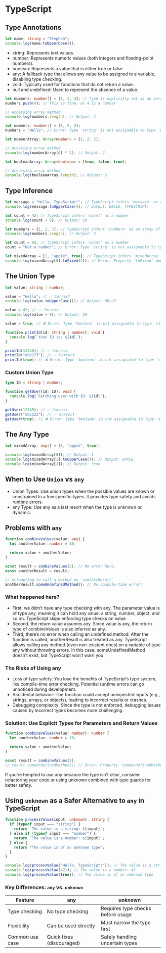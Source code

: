 # TypeScript

## Type Annotations

```ts
let name: string = "Stephen";
console.log(name.toUpperCase());
```

- string: Represents text values.
- number: Represents numeric values (both integers and floating-point numbers).
- boolean: Represents a value that is either true or false.
- any: A fallback type that allows any value to be assigned to a variable, disabling type checking.
- void: Typically used for functions that do not return a value.
- null and undefined: Used to represent the absence of a value.

```ts
let numbers: number[] = [1, 2, 3]; // Type is explicitly set as an array of numbers
numbers.push(4); // This is fine, as 4 is a number

// Accessing array method
console.log(numbers.length); // Output: 4
```

```ts
let numbers: number[] = [1, 2, 3];
numbers = "Hello"; // Error: Type 'string' is not assignable to type 'number[]'

let numberArray: Array<number> = [1, 2, 3];

// Accessing array method
console.log(numberArray[0] * 2); // Output: 2
```

```ts
let booleanArray: Array<boolean> = [true, false, true];

// Accessing array method
console.log(booleanArray.length); // Output: 3
```

## Type Inference

```ts
let message = "Hello, TypeScript!"; // TypeScript infers 'message' as a string
console.log(message.toUpperCase()); // Output: HELLO, TYPESCRIPT!

let count = 42; // TypeScript infers 'count' as a number
console.log(count + 8); // Output: 50

let numbers = [1, 2, 3]; // TypeScript infers 'numbers' as an array of numbers (number[])
console.log(numbers.length); // Output: 3
```

```ts
let count = 42; // TypeScript infers 'count' as a number
count = "Not a number"; // Error: Type 'string' is not assignable to type 'number'

let mixedArray = [1, "apple", true]; // TypeScript infers 'mixedArray' as (string | number | boolean)[]
console.log(mixedArray[0].toFixed(2)); // Error: Property 'toFixed' does not exist on type 'string | boolean'.
```

## The Union Type

```ts
let value: string | number;

value = "Hello"; // ✅ Correct
console.log(value.toUpperCase()); // Output: HELLO

value = 42; // ✅ Correct
console.log(value + 8); // Output: 50

value = true; // ❌ Error: Type 'boolean' is not assignable to type 'string | number'.
```

```ts
function printId(id: string | number): void {
  console.log(`Your ID is: ${id}`);
}

printId(12345); // ✅ Correct
printId("abc123"); // ✅ Correct
printId(true); // ❌ Error: Type 'boolean' is not assignable to type 'string | number'.
```

### Custom Union Type

```ts
type ID = string | number;

function getUser(id: ID): void {
  console.log(`Fetching user with ID: ${id}`);
}

getUser(12345); // ✅ Correct
getUser("abc123"); // ✅ Correct
getUser(true); // ❌ Error: Type 'boolean' is not assignable to type 'string | number'.
```

## The Any Type

```ts
let mixedArray: any[] = [1, "apple", true];

console.log(mixedArray[0]); // Output: 1
console.log(mixedArray[1].toUpperCase()); // Output: APPLE
console.log(mixedArray[2]); // Output: true
```

## When to Use `Union` vs `any`

- Union Types: Use union types when the possible values are known or constrained to a few specific types. It provides type safety and avoids runtime errors.
- any Type: Use any as a last resort when the type is unknown or dynamic.

## Problems with `any`

```ts
function combineValues(value: any) {
  let anotherValue: number = 10;

  return value + anotherValue;
}

const result = combineValues(5); // No error here.
const anotherResult = result;

// Attempting to call a method on `anotherResult`
anotherResult.someUndefinedMethod(); // No compile-time error!
```

### What happened here?

- First, we didn’t have any type checking with any. The parameter value is of type any, meaning it can hold any value: a string, number, object, and so on. TypeScript skips enforcing type checks on value.
- Second, the return value assumes any. Since value is any, the return type of combineValues is also inferred as any.
- Third, there’s no error when calling an undefined method. After the function is called, anotherResult is also treated as any. TypeScript allows calling any method (even non-existent ones) on a variable of type any without throwing errors. In this case, someUndefinedMethod doesn’t exist, but TypeScript won’t warn you.

### The Risks of Using any

- Loss of type safety: You lose the benefits of TypeScript’s type system, like compile-time error checking. Potential runtime errors can go unnoticed during development.
- Accidental behavior: The function could accept unexpected inputs (e.g., strings, arrays, or objects), leading to incorrect results or crashes.
- Debugging complexity: Since the type is not enforced, debugging issues caused by incorrect types becomes more challenging.

### Solution: Use Explicit Types for Parameters and Return Values

```ts
function combineValues(value: number): number {
  let anotherValue: number = 10;

  return value + anotherValue;
}

const result = combineValues(5);
// result.someUndefinedMethod(); // Error: Property 'someUndefinedMethod' does not exist on type 'number'.
```

If you’re tempted to use any because the type isn’t clear, consider refactoring your code or using unknown combined with type guards for better safety.

## Using `unknown` as a Safer Alternative to `any` in TypeScript

```ts
function processValue(input: unknown): string {
  if (typeof input === "string") {
    return `The value is a string: ${input}`;
  } else if (typeof input === "number") {
    return `The value is a number: ${input}`;
  } else {
    return "The value is of an unknown type";
  }
}

console.log(processValue("Hello, TypeScript!")); // The value is a string: Hello, TypeScript!
console.log(processValue(42)); // The value is a number: 42
console.log(processValue(true)); // The value is of an unknown type
```

### Key Differences: `any` vs. `unknown`

| Feature         | any                       | unknown                           |
| --------------- | ------------------------- | --------------------------------- |
| Type checking   | No type checking          | Requires type checks before usage |
| Flexibility     | Can be used directly      | Must narrow the type first        |
| Common use case | Quick fixes (discouraged) | Safely handling uncertain types   |
